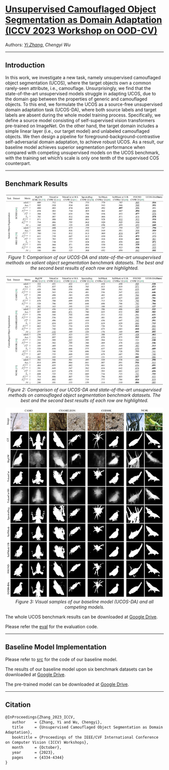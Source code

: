 # [Unsupervised Camouflaged Object Segmentation as Domain Adaptation (ICCV 2023 Workshop on OOD-CV)](https://arxiv.org/abs/2308.04528)

Authors: [*Yi Zhang*](https://scholar.google.com/citations?user=NeHBHVUAAAAJ&hl=en), *Chengyi Wu*

---
## Introduction

In this work, we investigate a new task, namely unsupervised camouflaged object segmentation (UCOS), where the target objects own a common rarely-seen attribute, i.e., camouflage. Unsurprisingly, we find that the state-of-the-art unsupervised models struggle in adapting UCOS, due to the domain gap between the properties of generic and camouflaged objects. To this end, we formulate the UCOS as a source-free unsupervised domain adaptation task (UCOS-DA), where both source labels and target labels are absent during the whole model training process. Specifically, we define a source model consisting of self-supervised vision transformers pre-trained on ImageNet. On the other hand, the target domain includes a simple linear layer (i.e., our target model) and unlabeled camouflaged objects. We then design a pipeline for foreground-background-contrastive self-adversarial domain adaptation, to achieve robust UCOS. As a result, our baseline model achieves superior segmentation performance when compared with competing unsupervised models on the UCOS benchmark, with the training set which’s scale is only one tenth of the supervised COS counterpart.

---
## Benchmark Results 

<p align="center">
    <img src="./figs/fig_benchmark_quantification_SOD.jpg"/> <br />
    <em> 
    Figure 1: Comparison of our UCOS-DA and state-of-the-art unsupervised methods on salient object segmentation benchmark datasets. The best and the second best results of each row are highlighted.
    </em>
</p>

<p align="center">
    <img src="./figs/fig_benchmark_quantification_COD.jpg"/> <br />
    <em> 
    Figure 2: Comparison of our UCOS-DA and state-of-the-art unsupervised methods on camouflaged object segmentation benchmark datasets. The best and the second best results of each row are highlighted.
    </em>
</p>

<p align="center">
    <img src="./figs/fig_benchmark_visualization.jpg"/> <br />
    <em> 
    Figure 3: Visual samples of our baseline model (UCOS-DA) and all competing models.
    </em>
</p>

The whole UCOS benchmark results can be downloaded at [Google Drive](https://drive.google.com/file/d/1d2nyRB9nLgkk9OhqWz9ftt2c266hl5ah/view?usp=sharing).

Please refer the [eval](https://github.com/Jun-Pu/UCOS-DA/blob/main/eval/evaluators.py) for the evaluation code.


---
## Baseline Model Implementation

Please refer to [src](https://github.com/Jun-Pu/UCOS-DA/tree/main/src) for the code of our baseline model.

The results of our baseline model upon six benchmark datasets can be downloaded at [Google Drive](https://drive.google.com/file/d/1NzGFcithFHPF18k6NUt4valLVD7N3ueb/view?usp=sharing).

The pre-trained model can be downloaded at [Google Drive](https://drive.google.com/file/d/1KubZTnGlNEUOyuZjrMpvii1uZnq_vW19/view?usp=sharing).

---
## Citation

    @InProceedings{Zhang_2023_ICCV,
       author    = {Zhang, Yi and Wu, Chengyi},
       title     = {Unsupervised Camouflaged Object Segmentation as Domain Adaptation},
       booktitle = {Proceedings of the IEEE/CVF International Conference on Computer Vision (ICCV) Workshops},
       month     = {October},
       year      = {2023},
       pages     = {4334-4344}
    }
